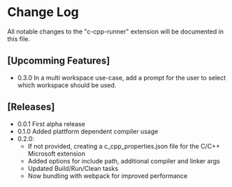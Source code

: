 # Change Log

All notable changes to the "c-cpp-runner" extension will be documented in this file.

## [Upcomming Features]

- 0.3.0 In a multi workspace use-case, add a prompt for the user to select which workspace should be used.

## [Releases]

- 0.0.1 First alpha release
- 0.1.0 Added plattform dependent compiler usage
- 0.2.0:
  - If not provided, creating a c_cpp_properties.json file for the C/C++ Microsoft extension
  - Added options for include path, additional compiler and linker args
  - Updated Build/Run/Clean tasks
  - Now bundling with webpack for improved performance
